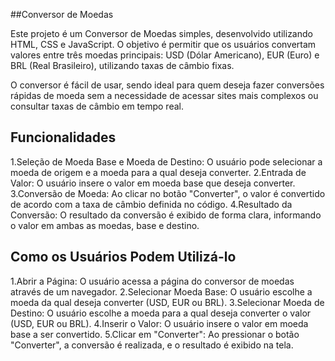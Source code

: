 ##Conversor de Moedas

Este projeto é um Conversor de Moedas simples, desenvolvido utilizando HTML, CSS e JavaScript. O objetivo é permitir que os usuários convertam valores entre três moedas principais: USD (Dólar Americano), EUR (Euro) e BRL (Real Brasileiro), utilizando taxas de câmbio fixas.

O conversor é fácil de usar, sendo ideal para quem deseja fazer conversões rápidas de moeda sem a necessidade de acessar sites mais complexos ou consultar taxas de câmbio em tempo real.

## Funcionalidades 

1.Seleção de Moeda Base e Moeda de Destino: O usuário pode selecionar a moeda de origem e a moeda para a qual deseja converter.
2.Entrada de Valor: O usuário insere o valor em moeda base que deseja converter.
3.Conversão de Moeda: Ao clicar no botão "Converter", o valor é convertido de acordo com a taxa de câmbio definida no código.
4.Resultado da Conversão: O resultado da conversão é exibido de forma clara, informando o valor em ambas as moedas, base e destino.

## Como os Usuários Podem Utilizá-lo

1.Abrir a Página: O usuário acessa a página do conversor de moedas através de um navegador.
2.Selecionar Moeda Base: O usuário escolhe a moeda da qual deseja converter (USD, EUR ou BRL).
3.Selecionar Moeda de Destino: O usuário escolhe a moeda para a qual deseja converter o valor (USD, EUR ou BRL).
4.Inserir o Valor: O usuário insere o valor em moeda base a ser convertido.
5.Clicar em "Converter": Ao pressionar o botão "Converter", a conversão é realizada, e o resultado é exibido na tela.
